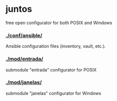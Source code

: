 # juntos
free open configurator for both POSIX and Windows

### [./conf/ansible/](conf/ansible)
Ansible configuration files (inventory, vault, etc.).

### [./mod/entrada/](mod/entrada)
submodule "entrada" configurator for POSIX

### [./mod/janelas/](mod/janelas)
submodule "janelas" configurator for Windows
